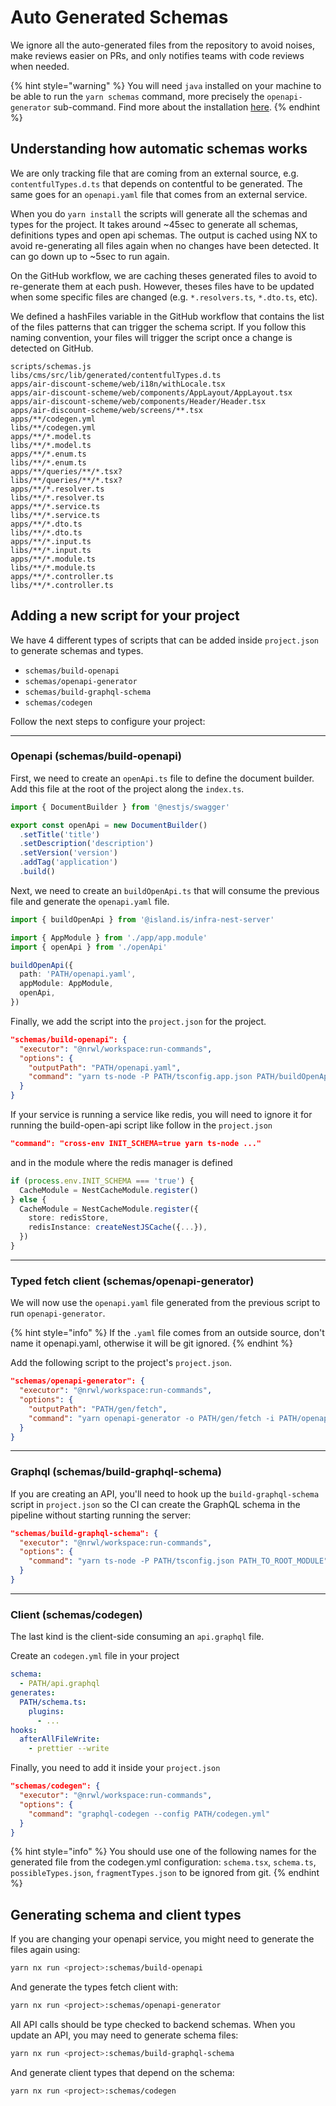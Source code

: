 # Auto Generated Schemas

We ignore all the auto-generated files from the repository to avoid noises, make reviews easier on PRs, and only notifies teams with code reviews when needed.

{% hint style="warning" %}
You will need `java` installed on your machine to be able to run the `yarn schemas` command, more precisely the `openapi-generator` sub-command. Find more about the installation [here](https://github.com/OpenAPITools/openapi-generator#13---download-jar).
{% endhint %}

## Understanding how automatic schemas works

We are only tracking file that are coming from an external source, e.g. `contentfulTypes.d.ts` that depends on contentful to be generated. The same goes for an `openapi.yaml` file that comes from an external service.

When you do `yarn install` the scripts will generate all the schemas and types for the project. It takes around ~45sec to generate all schemas, definitions types and open api schemas. The output is cached using NX to avoid re-generating all files again when no changes have been detected. It can go down up to ~5sec to run again.

On the GitHub workflow, we are caching theses generated files to avoid to re-generate them at each push. However, theses files have to be updated when some specific files are changed (e.g. `*.resolvers.ts`, `*.dto.ts`, etc).

We defined a hashFiles variable in the GitHub workflow that contains the list of the files patterns that can trigger the schema script. If you follow this naming convention, your files will trigger the script once a change is detected on GitHub.

```text
scripts/schemas.js
libs/cms/src/lib/generated/contentfulTypes.d.ts
apps/air-discount-scheme/web/i18n/withLocale.tsx
apps/air-discount-scheme/web/components/AppLayout/AppLayout.tsx
apps/air-discount-scheme/web/components/Header/Header.tsx
apps/air-discount-scheme/web/screens/**.tsx
apps/**/codegen.yml
libs/**/codegen.yml
apps/**/*.model.ts
libs/**/*.model.ts
apps/**/*.enum.ts
libs/**/*.enum.ts
apps/**/queries/**/*.tsx?
libs/**/queries/**/*.tsx?
apps/**/*.resolver.ts
libs/**/*.resolver.ts
apps/**/*.service.ts
libs/**/*.service.ts
apps/**/*.dto.ts
libs/**/*.dto.ts
apps/**/*.input.ts
libs/**/*.input.ts
apps/**/*.module.ts
libs/**/*.module.ts
apps/**/*.controller.ts
libs/**/*.controller.ts
```

## Adding a new script for your project

We have 4 different types of scripts that can be added inside `project.json` to generate schemas and types.

- `schemas/build-openapi`
- `schemas/openapi-generator`
- `schemas/build-graphql-schema`
- `schemas/codegen`

Follow the next steps to configure your project:

---

### Openapi (schemas/build-openapi)

First, we need to create an `openApi.ts` file to define the document builder. Add this file at the root of the project along the `index.ts`.

```typescript
import { DocumentBuilder } from '@nestjs/swagger'

export const openApi = new DocumentBuilder()
  .setTitle('title')
  .setDescription('description')
  .setVersion('version')
  .addTag('application')
  .build()
```

Next, we need to create an `buildOpenApi.ts` that will consume the previous file and generate the `openapi.yaml` file.

```typescript
import { buildOpenApi } from '@island.is/infra-nest-server'

import { AppModule } from './app/app.module'
import { openApi } from './openApi'

buildOpenApi({
  path: 'PATH/openapi.yaml',
  appModule: AppModule,
  openApi,
})
```

Finally, we add the script into the `project.json` for the project.

```json
"schemas/build-openapi": {
  "executor": "@nrwl/workspace:run-commands",
  "options": {
    "outputPath": "PATH/openapi.yaml",
    "command": "yarn ts-node -P PATH/tsconfig.app.json PATH/buildOpenApi.ts"
  }
}
```

If your service is running a service like redis, you will need to ignore it for running the build-open-api script like follow in the `project.json`

```json
"command": "cross-env INIT_SCHEMA=true yarn ts-node ..."
```

and in the module where the redis manager is defined

```typescript
if (process.env.INIT_SCHEMA === 'true') {
  CacheModule = NestCacheModule.register()
} else {
  CacheModule = NestCacheModule.register({
    store: redisStore,
    redisInstance: createNestJSCache({...}),
  })
}
```

---

### Typed fetch client (schemas/openapi-generator)

We will now use the `openapi.yaml` file generated from the previous script to run `openapi-generator`.

{% hint style="info" %}
If the `.yaml` file comes from an outside source, don't name it openapi.yaml, otherwise it will be git ignored.
{% endhint %}

Add the following script to the project's `project.json`.

```json
"schemas/openapi-generator": {
  "executor": "@nrwl/workspace:run-commands",
  "options": {
    "outputPath": "PATH/gen/fetch",
    "command": "yarn openapi-generator -o PATH/gen/fetch -i PATH/openapi.yaml"
  }
}
```

---

### Graphql (schemas/build-graphql-schema)

If you are creating an API, you'll need to hook up the `build-graphql-schema` script
in `project.json` so the CI can create the GraphQL schema in the pipeline without
starting running the server:

```json
"schemas/build-graphql-schema": {
  "executor": "@nrwl/workspace:run-commands",
  "options": {
    "command": "yarn ts-node -P PATH/tsconfig.json PATH_TO_ROOT_MODULE"
  }
}
```

---

### Client (schemas/codegen)

The last kind is the client-side consuming an `api.graphql` file.

Create an `codegen.yml` file in your project

```yml
schema:
  - PATH/api.graphql
generates:
  PATH/schema.ts:
    plugins:
      - ...
hooks:
  afterAllFileWrite:
    - prettier --write
```

Finally, you need to add it inside your `project.json`

```json
"schemas/codegen": {
  "executor": "@nrwl/workspace:run-commands",
  "options": {
    "command": "graphql-codegen --config PATH/codegen.yml"
  }
}
```

{% hint style="info" %}
You should use one of the following names for the generated file from the codegen.yml configuration: `schema.tsx`, `schema.ts`, `possibleTypes.json`, `fragmentTypes.json` to be ignored from git.
{% endhint %}

## Generating schema and client types

If you are changing your openapi service, you might need to generate the files again using:

```bash
yarn nx run <project>:schemas/build-openapi
```

And generate the types fetch client with:

```bash
yarn nx run <project>:schemas/openapi-generator
```

All API calls should be type checked to backend schemas. When you update an API, you may need to generate schema files:

```bash
yarn nx run <project>:schemas/build-graphql-schema
```

And generate client types that depend on the schema:

```bash
yarn nx run <project>:schemas/codegen
```
